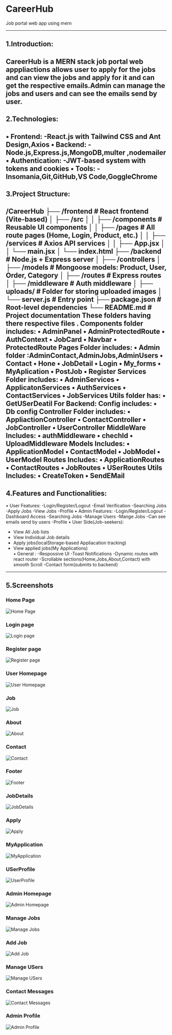 # CareerHub
Job portal web app using mern 

---
 ## 1.Introduction:
CareerHub is a MERN stack job portal web apppliactions allows user to apply for the jobs and can view the jobs and apply for it and can get the respective emails.Admin can manage the jobs and users and can see the emails send by user.
--- 
 ##  2.Technologies:
•	Frontend:
-React.js with Tailwind CSS and Ant Design,Axios
•	Backend:
-Node.js,Express.js,MongoDB,multer ,nodemailer
•	Authentication:
-JWT-based system with tokens and cookies
•	Tools:
-Insomania,Git,GitHub,VS Code,GoggleChrome 
---
## 3.Project Structure:
/CareerHub 
├── /frontend # React frontend (Vite-based)
│ ├── /src
│ │ ├── /components # Reusable UI components
│ │ ├── /pages # All route pages (Home, Login, Product, etc.)
│ │ ├── /services # Axios API services
│ │ ├── App.jsx
│ │ └── main.jsx
│ └── index.html
├── /backend # Node.js + Express server
│ ├── /controllers
│ ├── /models # Mongoose models: Product, User, Order, Category
│ ├── /routes # Express routes
│ ├── /middleware # Auth middleware
│ ├── uploads/ # Folder for storing uploaded images
│ └── server.js # Entry point
├── package.json # Root-level dependencies
└── README.md # Project documentation
These folders having there respective files .
Components folder includes:
•	AdminPanel
•	AdminProtectedRoute
•	AuthContext
•	JobCard
•	Navbar
•	ProtectedRoute
Pages Folder includes:
•	Admin folder :AdminContact,AdminJobs,AdminUsers
•	Contact
•	Hone
•	JobDetail
•	Login
•	My_forms
•	MyAplication
•	PostJob
•	Register
Services  Folder includes:
•	AdminServices
•	ApplicatonServices
•	AuthServices
•	ContactServices
•	JobServices
Utils folder has:
•	GetUSerDeatil
For Backend:
Config includes: 
•	Db config
Controller Folder includes:
•	AppliactionController
•	ContactController
•	JobController
•	UserController
MiddleWare Includes:
•	authMiddleware
•	chechId
•	UploadMiddleware
Models Includes:
•	ApplicationModel
•	ContactModel
•	JobModel
•	UserModel
Routes Includes:
•	ApplicationRoutes
•	ContactRoutes
•	JobRoutes
•	USerRoutes
Utils Includes:
•	CreateToken
•	SendEMail
---
## 4.Features and Functionalities:
•	User Features:
-Login/Register/Logout
-Email Verification
-Searching Jobs
-Apply Jobs
-View Jobs
-Profile
•	Admin Features:
-Login/Register/Logout
-Dashboard Access
-Searching Jobs
-Manage Users
-Mange Jobs
-Can see emails send by users
-Profile
•	User Side(Job-seekers):
- View All Job lists
- View Individual Job details
- Apply jobs(localStorage-based Appliacation tracking)
- View applied jobs(My Applications)	
•	General :
-Respossive UI
-Toast Notifications
-Dynamic routes with react router
-Scrollable sections(Home,Jobs,About,Contact) with smooth Scroll
-Contact form(submits to backend)
---

## 5.Screenshots

###  Home Page
![Home Page](screenshots/Home.png)

### Login page
![Login page](screenshots/Login.png)

### Register page
![Register page](screenshots/Register.png)

### User Homepage
![User Homepage](screenshots/Userlogin.png)

### Job 
![Job](screenshots/Jobs.png)

### About
![About](screenshots/Aboutus.png)

### Contact 
![Contact](screenshots/Contact.png)

### Footer
![Footer](screenshots/Footer.png)

### JobDetails
![JobDetails](screenshots/JobDetails.png)

### Apply
![Apply](screenshots/Apply.png)

### MyApplication
![MyApplication](screenshots/MyApplications.png)

### USerProfile
![UserProfile](screenshots/UserPRofile.png)

### Admin Homepage
![Admin Homepage](screenshots/adminHome.png)

### Manage Jobs
![Manage Jobs](screenshots/ManageJobs.png)

### Add Job
![Add Job](screenshots/PostJob.png)

### Manage USers
![Manage USers](screenshots/Manageusers.png)

### Contact Messages
![Contact Messages](screenshots/ContactResult.png)

### Admin Profile
![Admin Profile](screenshots/AdminProfile.png)






